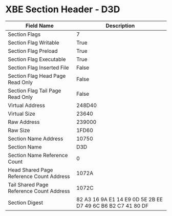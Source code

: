 # XBE Section Header - D3D

| Field Name | Description |
|---|---|
| Section Flags | 7 |
| Section Flag Writable | True |
| Section Flag Preload | True |
| Section Flag Executable | True |
| Section Flag Inserted File | False |
| Section Flag Head Page Read Only | False |
| Section Flag Tail Page Read Only | False |
| Virtual Address | 248D40 |
| Virtual Size | 23640 |
| Raw Address | 239000 |
| Raw Size | 1FD60 |
| Section Name Address | 10750 |
| Section Name | D3D |
| Section Name Reference Count | 0 |
| Head Shared Page Reference Count Address | 1072A |
| Tail Shared Page Reference Count Address | 1072C |
| Section Digest | 82 A3 16 9A E1 14 E9 0D 5E 2B EE D7 49 6C B6 B2 C7 41 80 DF |
